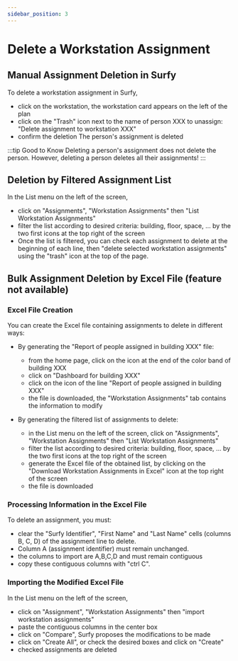 ```yaml
---
sidebar_position: 3
---
```


# Delete a Workstation Assignment


## Manual Assignment Deletion in Surfy

To delete a workstation assignment in Surfy,

-   click on the workstation, the workstation card appears on the left of the plan
-   click on the "Trash" icon next to the name of person XXX to unassign: "Delete assignment to workstation XXX"
-   confirm the deletion
The person's assignment is deleted

:::tip Good to Know
Deleting a person's assignment does not delete the person. However, deleting a person deletes all their assignments!
:::

## Deletion by Filtered Assignment List

In the List menu on the left of the screen,

-   click on "Assignments", "Workstation Assignments" then "List Workstation Assignments"
-   filter the list according to desired criteria: building, floor, space, ... by the two first icons at the top right of the screen
-   Once the list is filtered, you can check each assignment to delete at the beginning of each line, then "delete selected workstation assignments" using the "trash" icon at the top of the page.


## Bulk Assignment Deletion by Excel File (feature not available)


### Excel File Creation

You can create the Excel file containing assignments to delete in different ways:

-   By generating the "Report of people assigned in building XXX" file: 
    -   from the home page, click on the icon at the end of the color band of building XXX
    -   click on "Dashboard for building XXX"
    -   click on the icon of the line "Report of people assigned in building XXX" 
    -   the file is downloaded, the "Workstation Assignments" tab contains the information to modify

-   By generating the filtered list of assignments to delete:

    -   in the List menu on the left of the screen, click on "Assignments", "Workstation Assignments" then "List Workstation Assignments"
    -   filter the list according to desired criteria: building, floor, space, ... by the two first icons at the top right of the screen
    -   generate the Excel file of the obtained list, by clicking on the "Download Workstation Assignments in Excel" icon at the top right of the screen
    -   the file is downloaded


### Processing Information in the Excel File

To delete an assignment, you must:

-   clear the "Surfy Identifier", "First Name" and "Last Name" cells (columns B, C, D) of the assignment line to delete.
-   Column A (assignment identifier) must remain unchanged.
-   the columns to import are A,B,C,D and must remain contiguous
-   copy these contiguous columns with "ctrl C".


### Importing the Modified Excel File

In the List menu on the left of the screen,

-   click on "Assignment", "Workstation Assignments" then "import workstation assignments"
-   paste the contiguous columns in the center box
-   click on "Compare", Surfy proposes the modifications to be made
-   click on "Create All", or check the desired boxes and click on "Create"
-   checked assignments are deleted


 